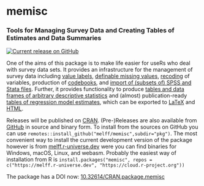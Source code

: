 # memisc 
### Tools for Managing Survey Data and Creating Tables of Estimates and Data Summaries

[![Current release on GitHub](http://img.shields.io/github/release/melff/memisc.svg)](http://github.com/melff/memisc/releases/)
<!-- [![CRAN](http://www.r-pkg.org/badges/version-last-release/memisc)](http://cran.r-project.org/package=memisc)
[![Total downloads from RStudio CRAN mirror](http://cranlogs.r-pkg.org/badges/grand-total/memisc)](http://cran.r-project.org/web/packages/memisc/index.html)
[![Total downloads from RStudio CRAN mirror](http://cranlogs.r-pkg.org/badges/memisc)](http://cran.r-project.org/web/packages/memisc/index.html) -->

<!--[![Build status](https://ci.appveyor.com/api/projects/status/iav1id61lmlh7nkb?svg=true)](https://ci.appveyor.com/project/melff/memisc) one CI is enough .. -->

One of the aims of this package is to make life easier for useRs who deal with
survey data sets. It provides an infrastructure for the management of survey
data including [value labels](https://melff.github.io/memisc/reference/labels.html), [definable missing values](https://melff.github.io/memisc/reference/value-filters.html), [recoding](https://melff.github.io/memisc/reference/recode.html) of variables,
production of [codebooks](https://melff.github.io/memisc/reference/codebook.html), and [import of (subsets of) SPSS and Stata
files](https://melff.github.io/memisc/reference/importers.html). Further, it provides functionality to produce [tables and data frames of
arbitrary descriptive statistics](https://melff.github.io/memisc/reference/genTable.html) and (almost) publication-ready [tables of
regression model estimates](https://melff.github.io/memisc/reference/mtable.html), which can be exported to [LaTeX](reference/mtable-format-latex.html) and [HTML](https://melff.github.io/memisc/reference/mtable-format-html.html).

Releases will be published on [CRAN](http://cran.r-project.org/web/packages/memisc/). (Pre-)Releases are also available from [GitHub](https://github.com/melff/memisc) in
source and binary form. To install from the sources on GitHub you can use `remotes::install_github("melff/memisc",subdir="pkg")`. The most convenient way to install the current development version of the package however is from [melff.r-universe.dev](https://melff.r-universe.dev/memisc) were you can find binaries for Windows, macOS, Linux, and webasm. Probably the easiest way of installation from R is `install.packages("memisc", repos = c("https://melff.r-universe.dev", "https://cloud.r-project.org"))`

The package has a DOI now: [10.32614/CRAN.package.memisc](https://doi.org/10.32614/CRAN.package.memisc)
